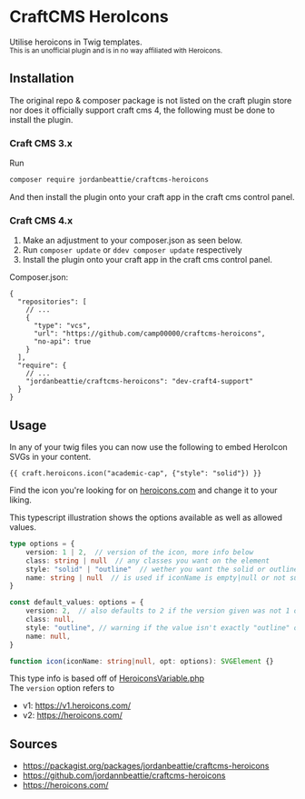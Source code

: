 # CraftCMS HeroIcons
Utilise heroicons in Twig templates. <br>
<small>This is an unofficial plugin and is in no way affiliated with Heroicons.</small>


## Installation
The original repo & composer package is not listed on the craft plugin store 
nor does it officially support craft cms 4, the following must be done to install the plugin.


### Craft CMS 3.x
Run
```bash
composer require jordanbeattie/craftcms-heroicons
```
And then install the plugin onto your craft app in the craft cms control panel.


### Craft CMS 4.x
1. Make an adjustment to your composer.json as seen below.
2. Run `composer update` or `ddev composer update` respectively
3. Install the plugin onto your craft app in the craft cms control panel.

Composer.json:
```json5
{
  "repositories": [
    // ...
    {
      "type": "vcs",
      "url": "https://github.com/camp00000/craftcms-heroicons",
      "no-api": true
    }
  ],
  "require": {
    // ...
    "jordanbeattie/craftcms-heroicons": "dev-craft4-support"
  }
}
```


## Usage
In any of your twig files you can now use the following to embed HeroIcon SVGs in your content.
```twig
{{ craft.heroicons.icon("academic-cap", {"style": "solid"}) }}
```
Find the icon you're looking for on [heroicons.com](https://heroicons.com/) and change it to your liking.

This typescript illustration shows the options available as well as allowed values.
```typescript
type options = {
    version: 1 | 2,  // version of the icon, more info below
    class: string | null  // any classes you want on the element
    style: "solid" | "outline"  // wether you want the solid or outline variant of the svg
    name: string | null  // is used if iconName is empty|null or not supplied
}

const default_values: options = {
    version: 2,  // also defaults to 2 if the version given was not 1 or 2
    class: null,
    style: "outline", // warning if the value isn't exactly "outline" or "solid" no SVG will render!
    name: null,
}

function icon(iconName: string|null, opt: options): SVGElement {}
```
This type info is based off of [HeroiconsVariable.php](src/variables/HeroiconsVariable.php) <br>
The `version` option refers to 
- v1: https://v1.heroicons.com/
- v2: https://heroicons.com/


## Sources
- https://packagist.org/packages/jordanbeattie/craftcms-heroicons
- https://github.com/jordannbeattie/craftcms-heroicons
- https://heroicons.com/
 